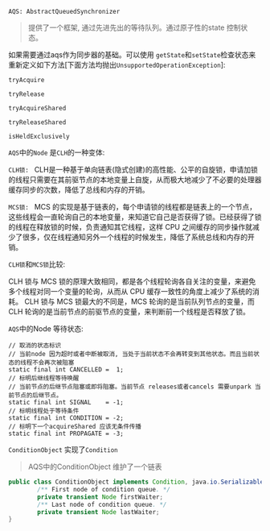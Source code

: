 `AQS: AbstractQueuedSynchronizer`

> 提供了一个框架, 通过先进先出的等待队列。通过原子性的state 控制状态。

如果需要通过aqs作为同步器的基础。可以使用 `getState`和`setState`检查状态来重新定义如下方法[下面方法均抛出`UnsupportedOperationException`]: 

`tryAcquire`

`tryRelease`

`tryAcquireShared`

`tryReleaseShared`

`isHeldExclusively`

`AQS`中的`Node` 是`CLH`的一种变体: 

`CLH锁: ` CLH是一种基于单向链表(隐式创建)的高性能、公平的自旋锁，申请加锁的线程只需要在其前驱节点的本地变量上自旋，从而极大地减少了不必要的处理器缓存同步的次数，降低了总线和内存的开销。

`MCS锁: ` MCS 的实现是基于链表的，每个申请锁的线程都是链表上的一个节点，这些线程会一直轮询自己的本地变量，来知道它自己是否获得了锁。已经获得了锁的线程在释放锁的时候，负责通知其它线程，这样 CPU 之间缓存的同步操作就减少了很多，仅在线程通知另外一个线程的时候发生，降低了系统总线和内存的开销。

`CLH锁`和`MCS锁`比较: 

CLH 锁与 MCS 锁的原理大致相同，都是各个线程轮询各自关注的变量，来避免多个线程对同一个变量的轮询，从而从 CPU 缓存一致性的角度上减少了系统的消耗。
CLH 锁与 MCS 锁最大的不同是，MCS 轮询的是当前队列节点的变量，而 CLH 轮询的是当前节点的前驱节点的变量，来判断前一个线程是否释放了锁。

`AQS`中的Node 等待状态: 

```
// 取消的状态标识
// 当前node 因为超时或者中断被取消, 当处于当前状态不会再转变到其他状态。而且当前状态的线程不会再次被阻塞
static final int CANCELLED =  1;
// 标明后继线程等待唤醒
// 当前节点的后继节点阻塞或即将阻塞。当前节点 releases或者cancels 需要unpark 当前节点的后继节点。
static final int SIGNAL    = -1;
// 标明线程处于等待条件
static final int CONDITION = -2;
// 标明下一个acquireShared 应该无条件传播
static final int PROPAGATE = -3;
```



`ConditionObject` 实现了`Condition`

> AQS中的ConditionObject 维护了一个链表

```java
public class ConditionObject implements Condition, java.io.Serializable {
        /** First node of condition queue. */
        private transient Node firstWaiter;
        /** Last node of condition queue. */
        private transient Node lastWaiter;
}
```

